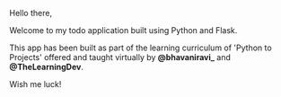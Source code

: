 Hello there,

Welcome to my todo application built using Python and Flask.

This app has been built as part of the learning curriculum of 'Python to Projects' 
offered and taught virtually by **@bhavaniravi_** and **@TheLearningDev**.

Wish me luck!